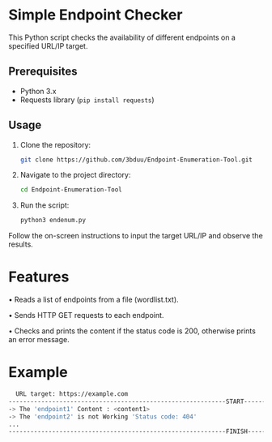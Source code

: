 # Simple Endpoint Checker

This Python script checks the availability of different endpoints on a specified URL/IP target.

## Prerequisites

- Python 3.x
- Requests library (`pip install requests`)

## Usage

1. Clone the repository:

   ```bash
   git clone https://github.com/3bduu/Endpoint-Enumeration-Tool.git
   
2. Navigate to the project directory:

   ```bash
   cd Endpoint-Enumeration-Tool
   
4. Run the script:
   
   ```bash
   python3 endenum.py
   
  Follow the on-screen instructions to input the target URL/IP and observe the results.
  
# Features

  • Reads a list of endpoints from a file (wordlist.txt).
  
  • Sends HTTP GET requests to each endpoint.
  
  • Checks and prints the content if the status code is 200, otherwise prints an error message.

# Example

```bash
  URL target: https://example.com
------------------------------------------------------------START-------------------------------------------------------------
-> The 'endpoint1' Content : <content1>
-> The 'endpoint2' is not Working 'Status code: 404'
...
------------------------------------------------------------FINISH-------------------------------------------------------------
